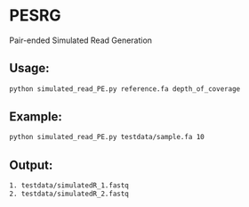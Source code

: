# PESRG
Pair-ended Simulated Read Generation

## Usage: 
```bash
python simulated_read_PE.py reference.fa depth_of_coverage
```
## Example: 
```bash
python simulated_read_PE.py testdata/sample.fa 10
```
## Output:
```bash
1. testdata/simulatedR_1.fastq
2. testdata/simulatedR_2.fastq
```
